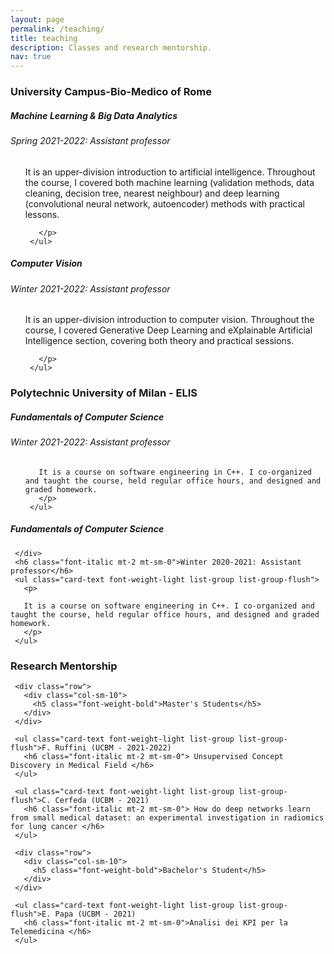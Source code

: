 ```yaml
---
layout: page
permalink: /teaching/
title: teaching
description: Classes and research mentorship.
nav: true
---
```

<h3 class="mt-4">University Campus-Bio-Medico of Rome</h3>

<div class="card mt-3">
  <div class="p-3">
    <div class="row">
      <div class="col-sm-10">
        <h5 class="font-weight-bold">Machine Learning & Big Data Analytics</h5>
      </div>
    </div>
     <h6 class="font-italic mt-2 mt-sm-0">Spring 2021-2022: Assistant professor</h6>
     <ul class="card-text font-weight-light list-group list-group-flush">
       <p>
       It is an upper-division introduction to artificial intelligence. Throughout the course, I covered both machine learning (validation methods, data cleaning, decision tree, nearest neighbour) and deep learning (convolutional neural network, autoencoder) methods with practical lessons.

       </p>
     </ul>
  </div>
</div>


<div class="card mt-3">
  <div class="p-3">
    <div class="row">
      <div class="col-sm-10">
        <h5 class="font-weight-bold">Computer Vision</h5>
      </div>
    </div>
     <h6 class="font-italic mt-2 mt-sm-0">Winter 2021-2022: Assistant professor</h6>
     <ul class="card-text font-weight-light list-group list-group-flush">
       <p>
       It is an upper-division introduction to computer vision. Throughout the course, I covered Generative Deep Learning and eXplainable Artificial Intelligence section, covering both theory and practical sessions.

       </p>
     </ul>
  </div>
</div>


<h3 class="mt-4">Polytechnic University of Milan - ELIS</h3>

<div class="card mt-3">
  <div class="p-3">
    <div class="row">
      <div class="col-sm-10">
        <h5 class="font-weight-bold">Fundamentals of Computer Science</h5>
      </div>
    </div>
     <h6 class="font-italic mt-2 mt-sm-0">Winter 2021-2022: Assistant professor</h6>
     <ul class="card-text font-weight-light list-group list-group-flush">
       <p>

       It is a course on software engineering in C++. I co-organized and taught the course, held regular office hours, and designed and graded homework.
       </p>
     </ul>
   </div>
</div>

<div class="card mt-3">
  <div class="p-3">
    <div class="row">
       <div class="col-sm-10">
         <h5 class="font-weight-bold">Fundamentals of Computer Science</h5>
       </div>

     </div>
     <h6 class="font-italic mt-2 mt-sm-0">Winter 2020-2021: Assistant professor</h6>
     <ul class="card-text font-weight-light list-group list-group-flush">
       <p>

       It is a course on software engineering in C++. I co-organized and taught the course, held regular office hours, and designed and graded homework.
       </p>
     </ul>
   </div>
 </div>


<h3 class="mt-4">Research Mentorship</h3>

<div class="card mt-3">
   <div class="p-3">

     <div class="row">
       <div class="col-sm-10">
         <h5 class="font-weight-bold">Master's Students</h5>
       </div>
     </div>

     <ul class="card-text font-weight-light list-group list-group-flush">F. Ruffini (UCBM - 2021-2022)
       <h6 class="font-italic mt-2 mt-sm-0"> Unsupervised Concept Discovery in Medical Field </h6>
     </ul>

     <ul class="card-text font-weight-light list-group list-group-flush">C. Cerfeda (UCBM - 2021)
       <h6 class="font-italic mt-2 mt-sm-0"> How do deep networks learn from small medical dataset: an experimental investigation in radiomics for lung cancer </h6>
     </ul>

   </div>
 </div>

<div class="card mt-3">
   <div class="p-3">

     <div class="row">
       <div class="col-sm-10">
         <h5 class="font-weight-bold">Bachelor's Student</h5>
       </div>
     </div>

     <ul class="card-text font-weight-light list-group list-group-flush">E. Papa (UCBM - 2021)
       <h6 class="font-italic mt-2 mt-sm-0">Analisi dei KPI per la Telemedicina </h6>
     </ul>

   </div>
 </div>